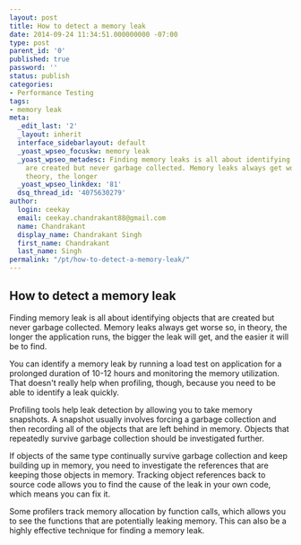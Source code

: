 ```yaml
---
layout: post
title: How to detect a memory leak
date: 2014-09-24 11:34:51.000000000 -07:00
type: post
parent_id: '0'
published: true
password: ''
status: publish
categories:
- Performance Testing
tags:
- memory leak
meta:
  _edit_last: '2'
  _layout: inherit
  interface_sidebarlayout: default
  _yoast_wpseo_focuskw: memory leak
  _yoast_wpseo_metadesc: Finding memory leaks is all about identifying objects that
    are created but never garbage collected. Memory leaks always get worse so, in
    theory, the longer
  _yoast_wpseo_linkdex: '81'
  dsq_thread_id: '4075630279'
author:
  login: ceekay
  email: ceekay.chandrakant88@gmail.com
  name: Chandrakant
  display_name: Chandrakant Singh
  first_name: Chandrakant
  last_name: Singh
permalink: "/pt/how-to-detect-a-memory-leak/"
---
```

 ## How to detect a memory leak 

Finding memory leak is all about identifying objects that are created but never garbage collected. Memory leaks always get worse so, in theory, the longer the application runs, the bigger the leak will get, and the easier it will be to find.

You can identify a memory leak by running a load test on application for a prolonged duration of 10-12 hours and monitoring the memory utilization. That doesn't really help when profiling, though, because you need to be able to identify a leak quickly.

Profiling tools help leak detection by allowing you to take memory snapshots. A snapshot usually involves forcing a garbage collection and then recording all of the objects that are left behind in memory. Objects that repeatedly survive garbage collection should be investigated further.

If objects of the same type continually survive garbage collection and keep building up in memory, you need to investigate the references that are keeping those objects in memory. Tracking object references back to source code allows you to find the cause of the leak in your own code, which means you can fix it.

Some profilers track memory allocation by function calls, which allows you to see the functions that are potentially leaking memory. This can also be a highly effective technique for finding a memory leak.

